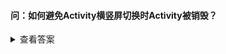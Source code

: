 #### 问：如何避免Activity横竖屏切换时Activity被销毁？

<details>
<summary>查看答案</summary>
<pre>
可以通过在AndroidManifest文件的Activity中指定如下属性：

``` xml
android:configChanges = "orientation| screenSize"
```

此时横竖屏切换时会回调如下方法：
``` java
@Override
public void onConfigurationChanged(Configuration newConfig) {
    super.onConfigurationChanged(newConfig);
}
```
</pre>
</details>